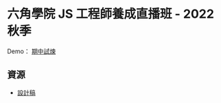 # **六角學院 JS 工程師養成直播班 - 2022 秋季**

Demo：
[期中試煉](https://cofcat456.github.io/travel-package)

## **資源**

- [設計稿](https://xd.adobe.com/view/868fdb37-d3f4-48bd-bdd9-8b2ae7963c9b-d3dc/)
